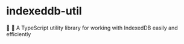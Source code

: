 # indexeddb-util
💾 🔑 A TypeScript utility library for working with IndexedDB easily and efficiently
